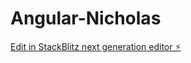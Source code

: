 # Angular-Nicholas

[Edit in StackBlitz next generation editor ⚡️](https://stackblitz.com/~/github.com/KingUgochukwu/Angular-Nicholas)